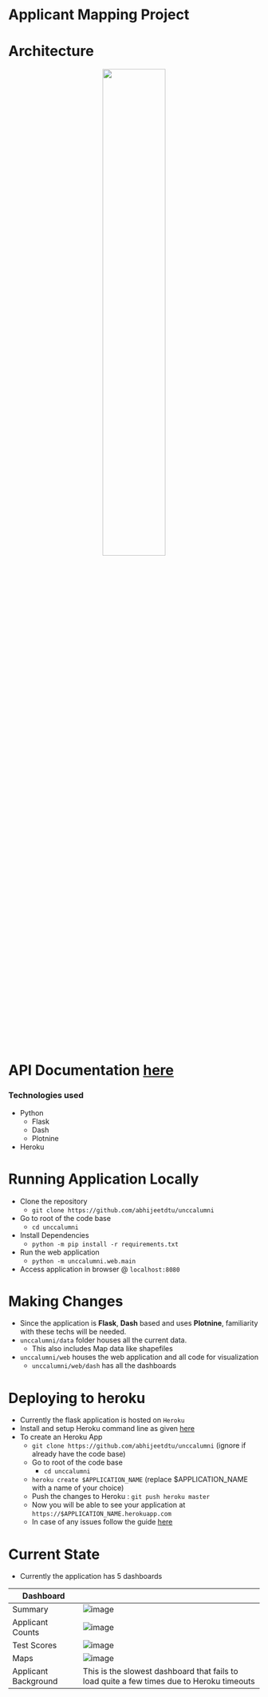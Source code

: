 # Applicant Mapping Project

# Architecture

<center>
<img src="https://user-images.githubusercontent.com/6872080/116255141-fa5b5580-a73f-11eb-8f42-f459a42e5b8d.png" width="50%"> </img>
</center>

# API Documentation [here](https://abhijeetdtu.github.io/unccalumni/unccalumni/web/dash.html)

### Technologies used
  - Python
    - Flask
    - Dash
    - Plotnine
   - Heroku

# Running Application Locally

 - Clone the repository
    - `git clone https://github.com/abhijeetdtu/unccalumni`
 - Go to root of the code base
    - `cd unccalumni`
 - Install Dependencies
    - `python -m pip install -r requirements.txt`
 - Run the web application
    - `python -m unccalumni.web.main`
 - Access application in browser @ `localhost:8080`
 
  
# Making Changes
  - Since the application is **Flask**, **Dash** based and uses **Plotnine**, familiarity with these techs will be needed.
  - `unccalumni/data` folder houses all the current data.
    - This also includes Map data like shapefiles
  - `unccalumni/web` houses the web application and all code for visualization
     - `unccalumni/web/dash` has all the dashboards
     
# Deploying to heroku
  - Currently the flask application is hosted on `Heroku`
  - Install and setup Heroku command line as given [here](https://devcenter.heroku.com/articles/heroku-cli#download-and-install)
  - To create an Heroku App
      - `git clone https://github.com/abhijeetdtu/unccalumni` (ignore if already have the code base)
      - Go to root of the code base
          - `cd unccalumni`
      - `heroku create $APPLICATION_NAME` (replace $APPLICATION_NAME with a name of your choice)
      - Push the changes to Heroku : `git push heroku master` 
      - Now you will be able to see your application at `https://$APPLICATION_NAME.herokuapp.com `
      - In case of any issues follow the guide [here](https://dash.plotly.com/deployment)

# Current State
  - Currently the application has 5 dashboards
   
  |Dashboard||
  |---|---|
  |Summary|![image](https://user-images.githubusercontent.com/6872080/116257868-6b037180-a742-11eb-9014-119c8e47a880.png)|
  |Applicant Counts|![image](https://user-images.githubusercontent.com/6872080/116258078-a00fc400-a742-11eb-8461-2cced5569f15.png)|
  |Test Scores|![image](https://user-images.githubusercontent.com/6872080/116258676-24624700-a743-11eb-829f-bf9d52220b2f.png)|
  |Maps|![image](https://user-images.githubusercontent.com/6872080/116258776-3e9c2500-a743-11eb-8238-984bc5f6b9bc.png)|
  |Applicant Background|This is the slowest dashboard that fails to load quite a few times due to Heroku timeouts|
